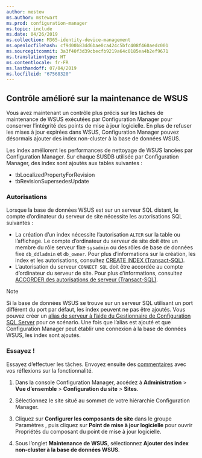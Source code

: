 ```yaml
---
author: mestew
ms.author: mstewart
ms.prod: configuration-manager
ms.topic: include
ms.date: 04/26/2019
ms.collection: M365-identity-device-management
ms.openlocfilehash: cf9d00b83dd6bae0ca424c5bfc408f460aedc001
ms.sourcegitcommit: 3a3f40f3d39cbecfb9219a64c0185ea4b2ef9671
ms.translationtype: HT
ms.contentlocale: fr-FR
ms.lasthandoff: 07/04/2019
ms.locfileid: "67568320"
---
```

## <a name="improved-control-over-wsus-maintenance"></a>Contrôle amélioré sur la maintenance de WSUS
<!--41101009-->

Vous avez maintenant un contrôle plus précis sur les tâches de maintenance de WSUS exécutées par Configuration Manager pour conserver l’intégrité des points de mise à jour logicielle. En plus de refuser les mises à jour expirées dans WSUS, Configuration Manager pouvez désormais ajouter des index non-cluster à la base de données WSUS. 

Les index améliorent les performances de nettoyage de WSUS lancées par Configuration Manager. Sur chaque SUSDB utilisée par Configuration Manager, des index sont ajoutés aux tables suivantes :

- tbLocalizedPropertyForRevision
- tbRevisionSupersedesUpdate

### <a name="permissions"></a>Autorisations

Lorsque la base de données WSUS est sur un serveur SQL distant, le compte d’ordinateur du serveur de site nécessite les autorisations SQL suivantes :

- La création d’un index nécessite l’autorisation `ALTER` sur la table ou l’affichage. Le compte d’ordinateur du serveur de site doit être un membre du rôle serveur fixe `sysadmin` ou des rôles de base de données fixe `db_ddladmin` et `db_owner`. Pour plus d’informations sur la création, les index et les autorisations, consultez [CREATE INDEX (Transact-SQL)](https://docs.microsoft.com/sql/t-sql/statements/create-index-transact-sql?view=sql-server-2017#permissions).
- L’autorisation du serveur `CONNECT SQL` doit être accordée au compte d’ordinateur du serveur de site. Pour plus d’informations, consultez [ACCORDER des autorisations de serveur (Transact-SQL)](https://docs.microsoft.com/sql/t-sql/statements/grant-server-permissions-transact-sql?view=sql-server-2017).

> [!NOTE]  
>  Si la base de données WSUS se trouve sur un serveur SQL utilisant un port différent du port par défaut, les index peuvent ne pas être ajoutés. Vous pouvez créer un [alias de serveur à l’aide du Gestionnaire de Configuration SQL Server](https://docs.microsoft.com/sql/database-engine/configure-windows/create-or-delete-a-server-alias-for-use-by-a-client?view=sql-server-2017) pour ce scénario. Une fois que l’alias est ajouté et que Configuration Manager peut établir une connexion à la base de données WSUS, les index sont ajoutés. 

### <a name="try-it-out"></a>Essayez !

Essayez d’effectuer les tâches. Envoyez ensuite des [commentaires](/sccm/core/understand/find-help#product-feedback) avec vos réflexions sur la fonctionnalité.

1. Dans la console Configuration Manager, accédez à **Administration** > **Vue d’ensemble** > **Configuration du site** > **Sites**.

2. Sélectionnez le site situé au sommet de votre hiérarchie Configuration Manager.

3. Cliquez sur **Configurer les composants de site** dans le groupe Paramètres , puis cliquez sur **Point de mise à jour logicielle** pour ouvrir Propriétés du composant du point de mise à jour logicielle.

4. Sous l’onglet **Maintenance de WSUS**, sélectionnez **Ajouter des index non-cluster à la base de données WSUS**.
